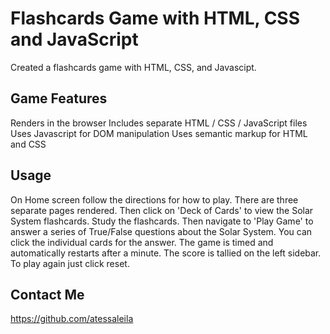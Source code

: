 # Flashcards Game with HTML, CSS and JavaScript

Created a flashcards game with HTML, CSS, and Javascipt.

## Game Features

Renders in the browser
Includes separate HTML / CSS / JavaScript files
Uses Javascript for DOM manipulation
Uses semantic markup for HTML and CSS

## Usage

On Home screen follow the directions for how to play. There are three separate pages rendered. Then click on 'Deck of Cards' to view the Solar System flashcards. Study the flashcards. Then navigate to 'Play Game' to answer a series of True/False questions about the Solar System. You can click the individual cards for the answer. The game is timed and automatically restarts after a minute. The score is tallied on the left sidebar. To play again just click reset. 


## Contact Me
https://github.com/atessaleila